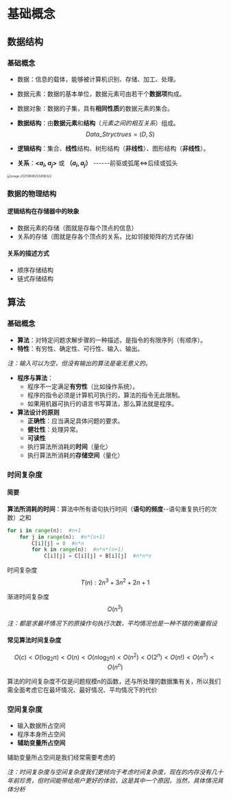 # 基础概念

## 数据结构

### 基础概念

- 数据：信息的载体，能够被计算机识别、存储、加工、处理。
- 数据元素：数据的基本单位，数据元素可由若干个**数据项**构成。
- 数据对象：数据的子集，具有**相同性质**的数据元素的集合。
- **数据结构**：由**数据元素**和**结构**（*元素之间的相互关系*）组成。
$$
Data\_Stryctrues = (D, S)
$$

- **逻辑结构**：集合、**线性**结构、树形结构（**非线性**）、图形结构（**非线性**）。

- **关系**：**\<$a_i, a_j$\>** 或 **（$a_i, a_j$）** ------前驱或弧尾<=>后续或弧头

<img src="https://oss.justin3go.com/blogs/image-20210606203456322.png" alt="image-20210606203456322" style="zoom:50%;" />

###  数据的物理结构

#### 逻辑结构在存储器中的映象

- 数据元素的存储（图就是存每个顶点的信息）
- 关系的存储（图就是存各个顶点的关系，比如邻接矩阵的方式存储）

#### 关系的描述方式

- 顺序存储结构
- 链式存储结构

## 算法

### 基础概念

- **算法**：对特定问题求解步骤的一种描述，是指令的有限序列（有顺序）。
- **特性**：有穷性、确定性、可行性、输入、输出。

*注：输入可以为空，但没有输出的算法是毫无意义的。*

- **程序与算法**：
  - 程序不一定满足**有穷性**（比如操作系统）。
  - 程序的指令必须是计算机可执行的，算法的指令无此限制。
  - 如果用机器可执行的语言书写算法，那么算法就是程序。
- **算法设计的原则**
  - **正确性**：应当满足具体问题的要求。
  - **健壮性**：处理异常。
  - **可读性**
  - 执行算法所消耗的**时间**（量化）
  - 执行算法所消耗的**存储空间**（量化）

### 时间复杂度

#### 简要

**算法所消耗的时间**：算法中所有语句执行时间（**语句的频度**--语句重复执行的次数）之和

```python
for i in range(n):  #n+1
    for j in range(n):  #n*(n+1)
        C[i][j] = 0  #n*n
        for k in range(n):  #n*n*(n+1)
            C[i][j] = C[i][j] + B[i][j]  #n*n*n
```

时间复杂度
$$
T(n):2n^3+3n^2+2n+1
$$

渐进时间复杂度
$$
O(n^3)
$$

*注：都是求最坏情况下的原操作句执行次数，平均情况也是一种不错的衡量假设*

#### 常见算法时间复杂度

$$
O(c) < O(\log_2n) < O(n) < O(n\log_2n) < O(n^2) < O(2^n) < O(n!) <O(n^3)<O(n^n)
$$

算法的时间复杂度不仅是问题规模n的函数，还与所处理的数据集有关，所以我们需全面考虑它在最坏情况、最好情况、平均情况下的代价

### 空间复杂度

- 输入数据所占空间
- 程序本身所占空间
- **辅助变量所占空间**

辅助变量所占空间是我们经常需要考虑的

*注：时间复杂度与空间复杂度我们更倾向于考虑时间复杂度，现在的内存没有几十年前珍贵，但时间能带给用户更好的体验，这是其中一个原因，当然，具体情况具体分析*



